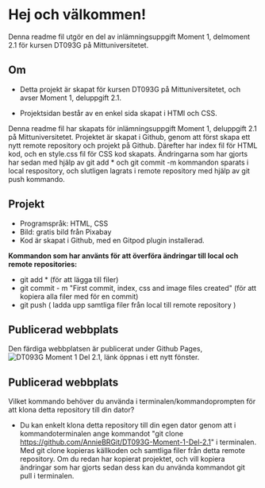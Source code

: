# Hej och välkommen!

Denna readme fil utgör en del av inlämningsuppgift Moment 1, delmoment 2.1 för kursen DT093G på Mittuniversitetet. 

## Om

-	Detta projekt är skapat för kursen DT093G på Mittuniversitetet, och avser Moment 1, deluppgift 2.1.

-	Projektsidan består av en enkel sida skapat i HTMl och CSS.

Denna readme fil har skapats för inlämningsuppgift Moment 1, deluppgift 2.1 på Mittuniversitetet. Projektet är skapat i Github, genom att först skapa ett nytt remote repository och projekt på Github. Därefter har index fil för HTML kod, och en style.css fil för CSS kod skapats. Ändringarna som har gjorts har sedan med hjälp av git add * och git commit -m kommandon sparats i local respository, och slutligen lagrats i remote repository med hjälp av git push kommando. 


## Projekt

-	Programspråk: HTML, CSS
-   Bild: gratis bild från Pixabay
-   Kod är skapat i Github, med en Gitpod plugin installerad. 

 **Kommandon som har använts för att överföra ändringar till local och remote repositories:**
-   git add *  (för att lägga till filer)
-   git commit - m "First commit, index, css and image files created" (för att kopiera alla filer med för en commit)
-   git push ( ladda upp samtliga filer från local till remote repository )

## Publicerad webbplats

Den färdiga webbplatsen är publicerat under Github Pages, ![DT093G Moment 1 Del 2.1](https://anniebrgit.github.io/DT093G-Moment-1-Del-2.1/), länk öppnas i ett nytt fönster. 

## Publicerad webbplats

Vilket kommando behöver du använda i terminalen/kommandoprompten för att klona detta repository till din dator? 
- Du kan enkelt klona detta repository till din egen dator genom att i kommandoterminalen ange kommandot "git clone https://github.com/AnnieBRGit/DT093G-Moment-1-Del-2.1" i terminalen. Med git clone kopieras källkoden och samtliga filer från detta remote repository. Om du redan har kopierat projektet, och vill kopiera ändringar som har gjorts sedan dess kan du använda kommandot git pull i terminalen.